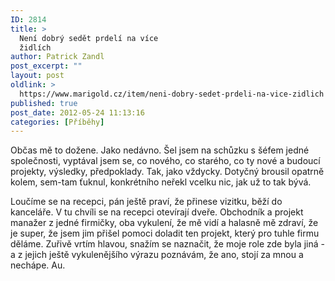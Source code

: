```yaml
---
ID: 2814
title: >
  Není dobrý sedět prdelí na více
  židlích
author: Patrick Zandl
post_excerpt: ""
layout: post
oldlink: >
  https://www.marigold.cz/item/neni-dobry-sedet-prdeli-na-vice-zidlich
published: true
post_date: 2012-05-24 11:13:16
categories: [Příběhy]
---
```

Občas mě to dožene. Jako nedávno. Šel jsem na schůzku s šéfem jedné společnosti, vyptával jsem se, co nového, co starého, co ty nové a budoucí projekty, výsledky, předpoklady. Tak, jako vždycky. Dotyčný brousil opatrně kolem, sem-tam ťuknul, konkrétního neřekl vcelku nic, jak už to tak bývá. 

Loučíme se na recepci, pán ještě praví, že přinese vizitku, běží do kanceláře. 
V tu chvíli se na recepci otevírají dveře. Obchodník a projekt manažer z jedné firmičky, oba vykulení, že mě vidí a halasně mě zdraví, že je super, že jsem jim přišel pomoci doladit ten projekt, který pro tuhle firmu děláme. Zuřivě vrtím hlavou, snažím se naznačit, že moje role zde byla jiná - a z jejich ještě vykulenějšího výrazu poznávám, že ano, stojí za mnou a nechápe. Au.
